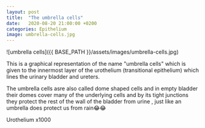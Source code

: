 ```yaml
---
layout: post
title:  "The umbrella cells"
date:   2020-08-20 21:00:00 +0200
categories: Epithelium
image: umbrella-cells.jpg
---
```


![umbrella cells]({{ BASE_PATH }}/assets/images/umbrella-cells.jpg)


This is a graphical representation of the name "umbrella cells" which is given to the innermost layer of the urothelium (transitional epithelium) which lines the urinary bladder and ureters.

The umbrella cells asre also called dome shaped cells and in empty bladder their domes cover many of the underlying cells and by its tight junctions they protect the rest of the wall of the bladder from urine , just like an umbrella does protect us from 
rain😂😂

Urothelium x1000
